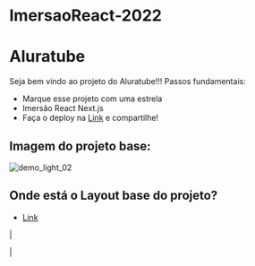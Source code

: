 # ImersaoReact-2022

# Aluratube

Seja bem vindo ao projeto do Aluratube!!! Passos fundamentais:
- Marque esse projeto com uma estrela
- Imersão React Next.js
- Faça o deploy na [Link](https://vercel.com/brunoextreme535) e compartilhe!

## Imagem do projeto base:
![demo_light_02](https://user-images.githubusercontent.com/13791385/200179084-1f71bc79-5348-4aa9-b7c8-2abc7fe63035.jpg)

## Onde está o Layout base do projeto?
- [Link](https://www.figma.com/file/1acrju7CLwHkSh6e7xEk9h/Aluratube?node-id=0%3A1)


<!--
# Contribuidores  -->

<!--
| Pessoa que criou o projeto | 
| --- | -->
| <!-- CHANNEL_PROJECTS:START -->
<!-- CHANNEL_PROJECTS:END --> |

